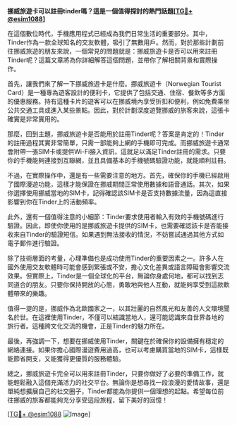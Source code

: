 **挪威旅遊卡可以註冊tinder嗎？這是一個值得探討的熱門話題[[TG💪+ @esim1088](https://t.me/s/esim1088)]**

在這個數位時代，手機應用程式已經成為我們日常生活的重要部分。其中，Tinder作為一款全球知名的交友軟體，吸引了無數用戶。然而，對於那些計劃前往挪威旅遊的朋友來說，一個常見的問題就是：挪威旅遊卡是否可以用來註冊Tinder呢？這篇文章將為你詳細解答這個問題，並帶你了解相關背景和實際操作。

首先，讓我們來了解一下挪威旅遊卡是什麼。挪威旅遊卡（Norwegian Tourist Card）是一種專為遊客設計的便利卡，它提供了包括交通、住宿、餐飲等多方面的優惠服務。持有這種卡片的遊客可以在挪威境內享受折扣和便利，例如免費乘坐公共交通工具或進入某些景點。因此，對於計劃深度遊覽挪威的旅客來說，這張卡確實是非常實用的。

那麼，回到主題，挪威旅遊卡是否能用於註冊Tinder呢？答案是肯定的！Tinder的註冊過程其實非常簡單，只需一部能夠上網的手機即可完成。而挪威旅遊卡通常會附帶一張SIM卡或提供Wi-Fi接入資訊，這就足以滿足Tinder註冊的需求。只要你的手機能夠連接到互聯網，並且具備基本的手機號碼驗證功能，就能順利註冊。

不過，在實際操作中，還是有一些需要注意的地方。首先，確保你的手機已經啟用了國際漫遊功能，這樣才能保證在挪威期間正常使用數據和語音通話。其次，如果你選擇使用挪威當地的SIM卡，記得確認該SIM卡是否支持數據流量，因為這直接影響到你在Tinder上的活動頻率。

此外，還有一個值得注意的小細節：Tinder要求使用者輸入有效的手機號碼進行驗證。因此，即使你使用的是挪威旅遊卡提供的SIM卡，也需要確認該卡是否能接收來自Tinder的驗證短信。如果遇到無法接收的情況，不妨嘗試通過其他方式如電子郵件進行驗證。

除了技術層面的考量，心理準備也是成功使用Tinder的重要因素之一。許多人在國外使用交友軟體時可能會感到緊張或不安，擔心文化差異或語言障礙會影響交流效果。但實際上，Tinder是一個全球化的平台，無論你身處何地，都可以找到志同道合的朋友。只要你保持開放的心態，勇敢地與他人互動，就能夠享受到這款軟體帶來的樂趣。

值得一提的是，挪威作為北歐國家之一，以其壯麗的自然風光和友善的人文環境聞名於世。在這裡使用Tinder，不僅可以結識當地人，還可能認識來自世界各地的旅行者。這種跨文化交流的機會，正是Tinder的魅力所在。

最後，再強調一下，想要在挪威使用Tinder，關鍵在於確保你的設備擁有穩定的網絡連接。如果你擔心國際漫遊費用過高，也可以考慮購買當地的SIM卡，這樣既能節省開支，又能獲得更優質的服務體驗。

總之，挪威旅遊卡完全可以用來註冊Tinder，只要你做好了必要的準備工作，就能輕鬆融入這個充滿活力的社交平台。無論你是想尋找一段浪漫的愛情故事，還是單純想擴展自己的社交圈子，Tinder都能為你提供一個理想的起點。希望每位前往挪威的旅客都能夠充分享受這段旅程，留下美好的回憶！

[[TG💪+ @esim1088](https://t.me/s/esim1088) ![Image](https://i.postimg.cc/4NQfJmqS/Snipaste-2025-05-13-00-14-12.png)]
